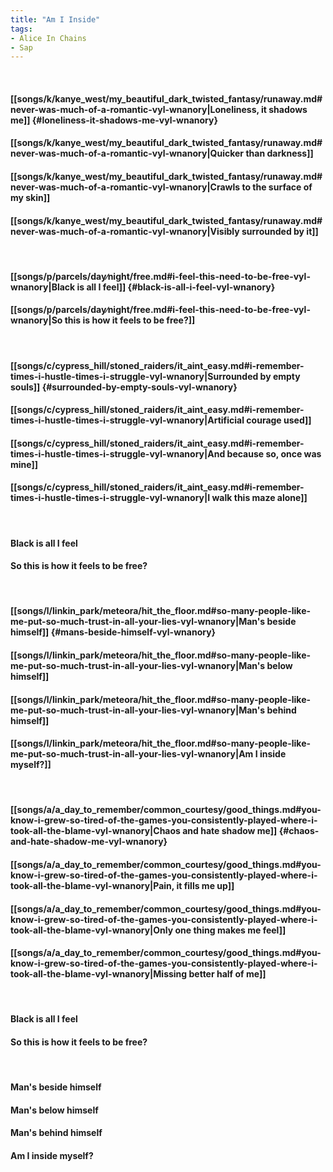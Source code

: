 ```yaml
---
title: "Am I Inside"
tags:
- Alice In Chains
- Sap
---
```

&nbsp;
#### [[songs/k/kanye_west/my_beautiful_dark_twisted_fantasy/runaway.md#never-was-much-of-a-romantic-vyl-wnanory|Loneliness, it shadows me]] {#loneliness-it-shadows-me-vyl-wnanory}
#### [[songs/k/kanye_west/my_beautiful_dark_twisted_fantasy/runaway.md#never-was-much-of-a-romantic-vyl-wnanory|Quicker than darkness]]
#### [[songs/k/kanye_west/my_beautiful_dark_twisted_fantasy/runaway.md#never-was-much-of-a-romantic-vyl-wnanory|Crawls to the surface of my skin]]
#### [[songs/k/kanye_west/my_beautiful_dark_twisted_fantasy/runaway.md#never-was-much-of-a-romantic-vyl-wnanory|Visibly surrounded by it]]
&nbsp;
#### [[songs/p/parcels/day∕night/free.md#i-feel-this-need-to-be-free-vyl-wnanory|Black is all I feel]] {#black-is-all-i-feel-vyl-wnanory}
#### [[songs/p/parcels/day∕night/free.md#i-feel-this-need-to-be-free-vyl-wnanory|So this is how it feels to be free?]]
&nbsp;
#### [[songs/c/cypress_hill/stoned_raiders/it_aint_easy.md#i-remember-times-i-hustle-times-i-struggle-vyl-wnanory|Surrounded by empty souls]] {#surrounded-by-empty-souls-vyl-wnanory}
#### [[songs/c/cypress_hill/stoned_raiders/it_aint_easy.md#i-remember-times-i-hustle-times-i-struggle-vyl-wnanory|Artificial courage used]]
#### [[songs/c/cypress_hill/stoned_raiders/it_aint_easy.md#i-remember-times-i-hustle-times-i-struggle-vyl-wnanory|And because so, once was mine]]
#### [[songs/c/cypress_hill/stoned_raiders/it_aint_easy.md#i-remember-times-i-hustle-times-i-struggle-vyl-wnanory|I walk this maze alone]]
&nbsp;
#### Black is all I feel
#### So this is how it feels to be free?
&nbsp;
#### [[songs/l/linkin_park/meteora/hit_the_floor.md#so-many-people-like-me-put-so-much-trust-in-all-your-lies-vyl-wnanory|Man's beside himself]] {#mans-beside-himself-vyl-wnanory}
#### [[songs/l/linkin_park/meteora/hit_the_floor.md#so-many-people-like-me-put-so-much-trust-in-all-your-lies-vyl-wnanory|Man's below himself]]
#### [[songs/l/linkin_park/meteora/hit_the_floor.md#so-many-people-like-me-put-so-much-trust-in-all-your-lies-vyl-wnanory|Man's behind himself]]
#### [[songs/l/linkin_park/meteora/hit_the_floor.md#so-many-people-like-me-put-so-much-trust-in-all-your-lies-vyl-wnanory|Am I inside myself?]]
&nbsp;
#### [[songs/a/a_day_to_remember/common_courtesy/good_things.md#you-know-i-grew-so-tired-of-the-games-you-consistently-played-where-i-took-all-the-blame-vyl-wnanory|Chaos and hate shadow me]] {#chaos-and-hate-shadow-me-vyl-wnanory}
#### [[songs/a/a_day_to_remember/common_courtesy/good_things.md#you-know-i-grew-so-tired-of-the-games-you-consistently-played-where-i-took-all-the-blame-vyl-wnanory|Pain, it fills me up]]
#### [[songs/a/a_day_to_remember/common_courtesy/good_things.md#you-know-i-grew-so-tired-of-the-games-you-consistently-played-where-i-took-all-the-blame-vyl-wnanory|Only one thing makes me feel]]
#### [[songs/a/a_day_to_remember/common_courtesy/good_things.md#you-know-i-grew-so-tired-of-the-games-you-consistently-played-where-i-took-all-the-blame-vyl-wnanory|Missing better half of me]]
&nbsp;
#### Black is all I feel
#### So this is how it feels to be free?
&nbsp;
#### Man's beside himself
#### Man's below himself
#### Man's behind himself
#### Am I inside myself?
